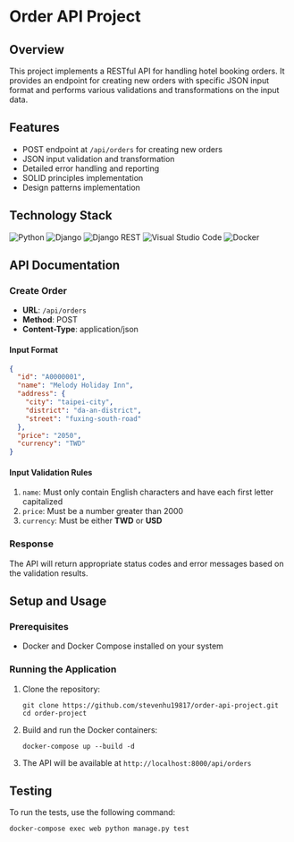 # Order API Project

## Overview

This project implements a RESTful API for handling hotel booking orders. It provides an endpoint for creating new orders with specific JSON input format and performs various validations and transformations on the input data.

## Features

- POST endpoint at `/api/orders` for creating new orders
- JSON input validation and transformation
- Detailed error handling and reporting
- SOLID principles implementation
- Design patterns implementation

## Technology Stack

![Python](https://img.shields.io/badge/python-3670A0?style=for-the-badge&logo=python&logoColor=ffdd54)
![Django](https://img.shields.io/badge/django-%23092E20.svg?style=for-the-badge&logo=django&logoColor=white)
![Django REST](https://img.shields.io/badge/DJANGO-REST-ff1709?style=for-the-badge&logo=django&logoColor=white&color=ff1709&labelColor=gray)
![Visual Studio Code](https://img.shields.io/badge/Visual%20Studio%20Code-0078d7.svg?style=for-the-badge&logo=visual-studio-code&logoColor=white)
![Docker](https://img.shields.io/badge/docker-%230db7ed.svg?style=for-the-badge&logo=docker&logoColor=white)

## API Documentation

### Create Order

- **URL**: `/api/orders`
- **Method**: POST
- **Content-Type**: application/json

#### Input Format

```json
{
  "id": "A0000001",
  "name": "Melody Holiday Inn",
  "address": {
    "city": "taipei-city",
    "district": "da-an-district",
    "street": "fuxing-south-road"
  },
  "price": "2050",
  "currency": "TWD"
}
```

#### Input Validation Rules

1. `name`: Must only contain English characters and have each first letter capitalized
2. `price`: Must be a number greater than 2000
3. `currency`: Must be either **TWD** or **USD**

### Response

The API will return appropriate status codes and error messages based on the validation results.

## Setup and Usage

### Prerequisites

- Docker and Docker Compose installed on your system

### Running the Application

1. Clone the repository:
   ```
   git clone https://github.com/stevenhu19817/order-api-project.git
   cd order-project
   ```

2. Build and run the Docker containers:
   ```
   docker-compose up --build -d
   ```

3. The API will be available at `http://localhost:8000/api/orders`

## Testing

To run the tests, use the following command:

```
docker-compose exec web python manage.py test
```